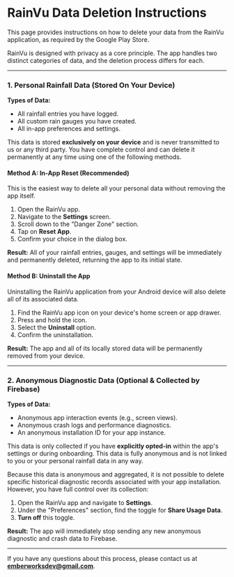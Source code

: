 # RainVu Data Deletion Instructions

This page provides instructions on how to delete your data from the RainVu application, as required
by the Google Play Store.

RainVu is designed with privacy as a core principle. The app handles two distinct categories of
data, and the deletion process differs for each.

---

### 1. Personal Rainfall Data (Stored On Your Device)

**Types of Data:**

* All rainfall entries you have logged.
* All custom rain gauges you have created.
* All in-app preferences and settings.

This data is stored **exclusively on your device** and is never transmitted to us or any third
party. You have complete control and can delete it permanently at any time using one of the
following methods.

#### Method A: In-App Reset (Recommended)

This is the easiest way to delete all your personal data without removing the app itself.

1. Open the RainVu app.
2. Navigate to the **Settings** screen.
3. Scroll down to the "Danger Zone" section.
4. Tap on **Reset App**.
5. Confirm your choice in the dialog box.

**Result:** All of your rainfall entries, gauges, and settings will be immediately and permanently
deleted, returning the app to its initial state.

#### Method B: Uninstall the App

Uninstalling the RainVu application from your Android device will also delete all of its associated
data.

1. Find the RainVu app icon on your device's home screen or app drawer.
2. Press and hold the icon.
3. Select the **Uninstall** option.
4. Confirm the uninstallation.

**Result:** The app and all of its locally stored data will be permanently removed from your device.

---

### 2. Anonymous Diagnostic Data (Optional & Collected by Firebase)

**Types of Data:**

* Anonymous app interaction events (e.g., screen views).
* Anonymous crash logs and performance diagnostics.
* An anonymous installation ID for your app instance.

This data is only collected if you have **explicitly opted-in** within the app's settings or during 
onboarding. This data is fully anonymous and is not linked to you or your personal rainfall data in 
any way.

Because this data is anonymous and aggregated, it is not possible to delete specific historical
diagnostic records associated with your app installation. However, you have full control over its
collection:

1. Open the RainVu app and navigate to **Settings**.
2. Under the "Preferences" section, find the toggle for **Share Usage Data**.
3. **Turn off** this toggle.

**Result:** The app will immediately stop sending any new anonymous diagnostic and crash data to
Firebase.

---

If you have any questions about this process, please contact us at **emberworksdev@gmail.com**.
